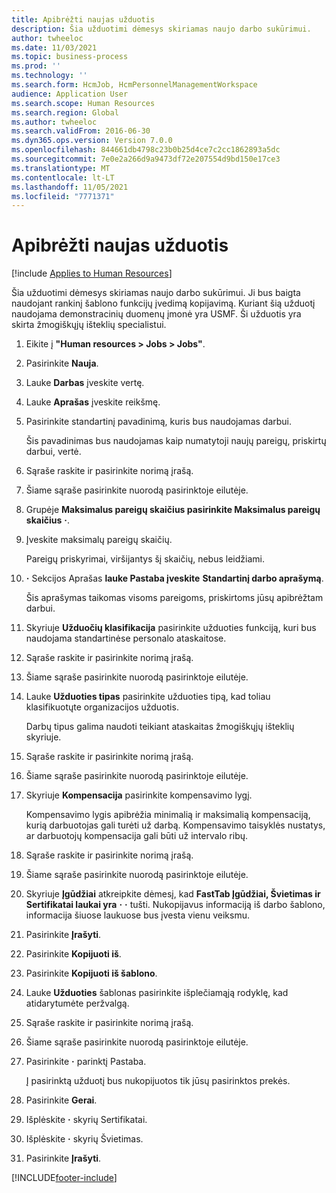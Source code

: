 ```yaml
---
title: Apibrėžti naujas užduotis
description: Šia užduotimi dėmesys skiriamas naujo darbo sukūrimui.
author: twheeloc
ms.date: 11/03/2021
ms.topic: business-process
ms.prod: ''
ms.technology: ''
ms.search.form: HcmJob, HcmPersonnelManagementWorkspace
audience: Application User
ms.search.scope: Human Resources
ms.search.region: Global
ms.author: twheeloc
ms.search.validFrom: 2016-06-30
ms.dyn365.ops.version: Version 7.0.0
ms.openlocfilehash: 844661db4798c23b0b25d4ce7c2cc1862893a5dc
ms.sourcegitcommit: 7e0e2a266d9a9473df72e207554d9bd150e17ce3
ms.translationtype: MT
ms.contentlocale: lt-LT
ms.lasthandoff: 11/05/2021
ms.locfileid: "7771371"
---
```

# <a name="define-new-jobs"></a>Apibrėžti naujas užduotis

[!include [Applies to Human Resources](../includes/applies-to-hr.md)]



Šia užduotimi dėmesys skiriamas naujo darbo sukūrimui. Ji bus baigta naudojant rankinį šablono funkcijų įvedimą kopijavimą. Kuriant šią užduotį naudojama demonstracinių duomenų įmonė yra USMF. Ši užduotis yra skirta žmogiškųjų išteklių specialistui.

1. Eikite į **"Human resources \> Jobs \> Jobs"**.
2. Pasirinkite **Nauja**.
3. Lauke **Darbas** įveskite vertę.
4. Lauke **Aprašas** įveskite reikšmę.
5. Pasirinkite standartinį pavadinimą, kuris bus naudojamas darbui.

    Šis pavadinimas bus naudojamas kaip numatytoji naujų pareigų, priskirtų darbui, vertė.

6. Sąraše raskite ir pasirinkite norimą įrašą.
7. Šiame sąraše pasirinkite nuorodą pasirinktoje eilutėje.
8. Grupėje **Maksimalus pareigų skaičius pasirinkite Maksimalus pareigų skaičius** **·**.
9. Įveskite maksimalų pareigų skaičių. 

    Pareigų priskyrimai, viršijantys šį skaičių, nebus leidžiami.

10. **·** Sekcijos Aprašas **lauke Pastaba įveskite** **Standartinį darbo aprašymą**.

    Šis aprašymas taikomas visoms pareigoms, priskirtoms jūsų apibrėžtam darbui.

11. Skyriuje **Užduočių klasifikacija** pasirinkite užduoties funkciją, kuri bus naudojama standartinėse personalo ataskaitose.
12. Sąraše raskite ir pasirinkite norimą įrašą.
13. Šiame sąraše pasirinkite nuorodą pasirinktoje eilutėje.
14. Lauke **Užduoties tipas** pasirinkite užduoties tipą, kad toliau klasifikuotųte organizacijos užduotis.

    Darbų tipus galima naudoti teikiant ataskaitas žmogiškųjų išteklių skyriuje.

15. Sąraše raskite ir pasirinkite norimą įrašą.
16. Šiame sąraše pasirinkite nuorodą pasirinktoje eilutėje.
17. Skyriuje **Kompensacija** pasirinkite kompensavimo lygį.

    Kompensavimo lygis apibrėžia minimalią ir maksimalią kompensaciją, kurią darbuotojas gali turėti už darbą. Kompensavimo taisyklės nustatys, ar darbuotojų kompensacija gali būti už intervalo ribų.

18. Sąraše raskite ir pasirinkite norimą įrašą.
19. Šiame sąraše pasirinkite nuorodą pasirinktoje eilutėje.
20. Skyriuje **Įgūdžiai** atkreipkite dėmesį, kad **FastTab Įgūdžiai, Švietimas ir Sertifikatai laukai yra** **·** **·** tušti. Nukopijavus informaciją iš darbo šablono, informacija šiuose laukuose bus įvesta vienu veiksmu.
21. Pasirinkite **Įrašyti**.
22. Pasirinkite **Kopijuoti iš**.
23. Pasirinkite **Kopijuoti iš šablono**.
24. Lauke **Užduoties** šablonas pasirinkite išplečiamąją rodyklę, kad atidarytumėte peržvalgą.
25. Sąraše raskite ir pasirinkite norimą įrašą.
26. Šiame sąraše pasirinkite nuorodą pasirinktoje eilutėje.
27. Pasirinkite **·** parinktį Pastaba.

    Į pasirinktą užduotį bus nukopijuotos tik jūsų pasirinktos prekės.

28. Pasirinkite **Gerai**.
29. Išplėskite **·** skyrių Sertifikatai.
30. Išplėskite **·** skyrių Švietimas.
31. Pasirinkite **Įrašyti**.

[!INCLUDE[footer-include](../includes/footer-banner.md)]

